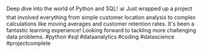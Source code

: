 Deep dive into the world of Python and SQL! 📊 Just wrapped up a project
 that involved everything from simple customer location analysis to 
complex calculations like moving averages and customer retention rates. 
It's been a fantastic learning experience! Looking forward to tackling more 
challenging data problems. 
#python #sql #dataanalytics #coding #datascience #projectcomplete
